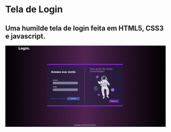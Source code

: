 # Tela de Login
## Uma humilde tela de login feita em HTML5, CSS3 e javascript.

<img alt="tela-login" align="center" src="img/telaLogin.png">

